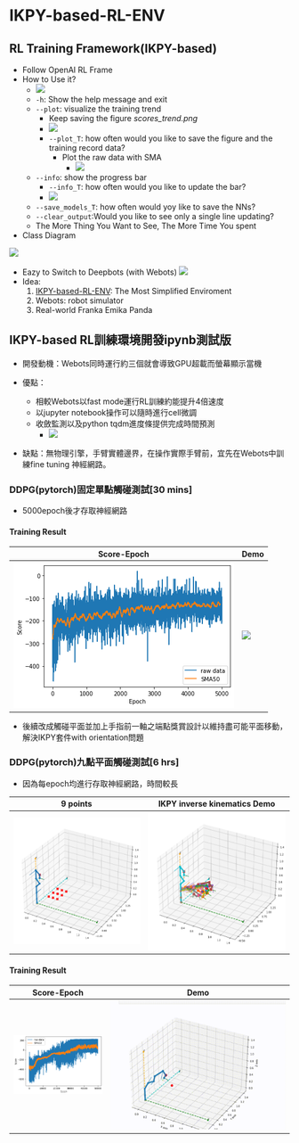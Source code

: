 # IKPY-based-RL-ENV
## RL Training Framework(IKPY-based)
* Follow OpenAI RL Frame
* How to Use it?
    * ![](https://i.imgur.com/PlM7tzi.png)
    * <code>-h</code>: Show the help message and exit
    * <code>-\-plot</code>: visualize the training trend
        * Keep saving the figure *scores_trend.png*
        * ![](https://i.imgur.com/RuWPvWA.png)
        * <code>-\-plot_T</code>: how often would you like to save the figure and the training record data?
            * Plot the raw data with SMA
                * ![](https://i.imgur.com/YItZ68V.png)
    * <code>-\-info</code>: show the progress bar
        * <code>-\-info_T</code>: how often would you like to update the bar?
        * ![](https://i.imgur.com/JPVMtxD.png)
    * <code>-\-save_models_T</code>: how often would yoy like to save the NNs?
    * <code>-\-clear_output</code>:Would you like to see only a single line updating? 
    * The More Thing You Want to See, The More Time You spent
* Class Diagram

![](https://i.imgur.com/fWlIP9S.png)
* Eazy to Switch to Deepbots (with Webots)
![](https://i.imgur.com/lfAM1FN.png)
* Idea: 
    1. [IKPY-based-RL-ENV](https://github.com/KelvinYang0320/IKPY-based-RL-ENV): The Most Simplified Enviroment 
    2. Webots: robot simulator
    3. Real-world Franka Emika Panda
## IKPY-based RL訓練環境開發ipynb測試版
* 開發動機：Webots同時運行約三個就會導致GPU超載而螢幕顯示當機
* 優點：
    * 相較Webots以fast mode運行RL訓練約能提升4倍速度
    * 以jupyter notebook操作可以隨時進行cell微調
    * 收斂監測以及python tqdm進度條提供完成時間預測
        * ![](https://i.imgur.com/WoETGd0.gif)

* 缺點：無物理引擎，手臂實體邊界，在操作實際手臂前，宜先在Webots中訓練fine tuning 神經網路。

### DDPG(pytorch)固定單點觸碰測試[30 mins]
* 5000epoch後才存取神經網路
#### Training Result

| Score-Epoch   | Demo          |
| ------------- | ------------- |
|![](https://github.com/KelvinYang0320/IKPY-based-RL-ENV/blob/main/img/onepoint.png)|![](https://github.com/KelvinYang0320/IKPY-based-RL-ENV/blob/main/img/onepoint.gif)|

* 後續改成觸碰平面並加上手指前一軸之端點獎賞設計以維持盡可能平面移動，解決IKPY套件with orientation問題

### DDPG(pytorch)九點平面觸碰測試[6 hrs]
* 因為每epoch均進行存取神經網路，時間較長

| 9 points      | IKPY inverse kinematics Demo          |
| ------------- | ------------- |
|![](https://github.com/KelvinYang0320/IKPY-based-RL-ENV/blob/main/img/ikpyshow9.png)|![](https://github.com/KelvinYang0320/IKPY-based-RL-ENV/blob/main/img/ikpyshow9_reach.png)|


#### Training Result
| Score-Epoch     | Demo          |
| ------------- | ------------- |
|![](https://github.com/KelvinYang0320/IKPY-based-RL-ENV/blob/main/img/ikpy9trend.png)|![](https://github.com/KelvinYang0320/IKPY-based-RL-ENV/blob/main/img/ikpy9.gif)|

